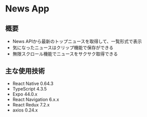 # News App

## 概要
- News APIから最新のトップニュースを取得して、一覧形式で表示
- 気になったニュースはクリップ機能で保存ができる
- 無限スクロール機能でニュースをサクサク取得できる

## 主な使用技術
- React Native 0.64.3
- TypeScript 4.3.5
- Expo 44.0.x
- React Navigation 6.x.x
- React Redux 7.2.x
- axios 0.24.x
